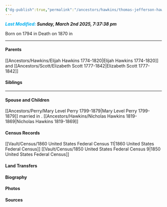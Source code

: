 ```yaml
---
{"dg-publish":true,"permalink":"/ancestors/hawkins/thomas-jefferson-hawkins-1794-1870/","tags":["Thomas-Jefferson-Hawkins"]}
---
```


***<font color="#00b0f0">Last Modified:</font> Sunday, March 2nd 2025, 7:37:38 pm***

Born on  1794 in <!-- link to place -->
Death on 1870 in <!-- link to place -->

---
#### Parents

[[Ancestors/Hawkins/Elijah Hawkins 1774-1820\|Elijah Hawkins 1774-1820]] and [[Ancestors/Scott/Elizabeth Scott 1777-1842\|Elizabeth Scott 1777-1842]]
#### Siblings
<!-- Link to sibling -->

---
#### Spouse and Children
[[Ancestors/Perry/Mary Level Perry 1799-1879\|Mary Level Perry 1799-1879]] married <!-- link to date --> in <!-- link to place -->.
[[Ancestors/Hawkins/Nicholas Hawkins 1819-1869\|Nicholas Hawkins 1819-1869]]

#### Census Records
[[Vault/Census/1860 United States Federal Census 11\|1860 United States Federal Census]]
[[Vault/Census/1850 United States Federal Census 9\|1850 United States Federal Census]]
#### Land Transfers

#### Biography

#### Photos

#### Sources

